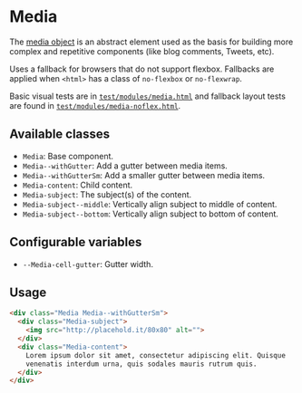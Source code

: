 # Media

The [media object](http://www.stubbornella.org/content/2010/06/25/the-media-object-saves-hundreds-of-lines-of-code/) 
is an abstract element used as the basis for building more complex and 
repetitive components (like blog comments, Tweets, etc).

Uses a fallback for browsers that do not support flexbox. Fallbacks are
applied when `<html>` has a class of `no-flexbox` or `no-flexwrap`.

Basic visual tests are in [`test/modules/media.html`](http://tbck.github.io/style-kit/test/modules/media.html)
and fallback layout tests are found in [`test/modules/media-noflex.html`](http://tbck.github.io/style-kit/test/modules/media-noflex.html).


## Available classes

* `Media`: Base component.
* `Media--withGutter`: Add a gutter between media items.
* `Media--withGutterSm`: Add a smaller gutter between media items.
* `Media-content`: Child content.
* `Media-subject`: The subject(s) of the content.
* `Media-subject--middle`: Vertically align subject to middle of content.
* `Media-subject--bottom`: Vertically align subject to bottom of content.


## Configurable variables

* `--Media-cell-gutter`: Gutter width.


## Usage

```html
<div class="Media Media--withGutterSm">
  <div class="Media-subject">
    <img src="http://placehold.it/80x80" alt="">
  </div>
  <div class="Media-content">
    Lorem ipsum dolor sit amet, consectetur adipiscing elit. Quisque
    venenatis interdum urna, quis sodales mauris rutrum quis.
  </div>
</div>
```

